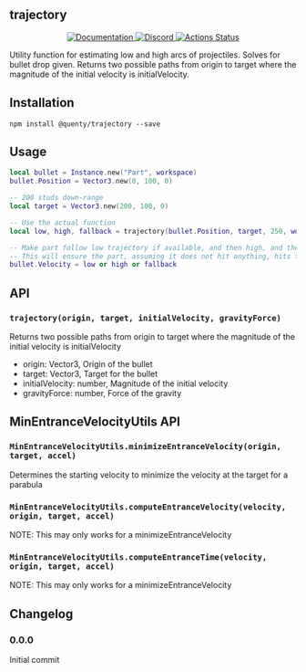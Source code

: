 ## trajectory
<div align="center">
  <a href="http://quenty.github.io/api/">
    <img src="https://img.shields.io/badge/docs-website-green.svg" alt="Documentation" />
  </a>
  <a href="https://discord.gg/mhtGUS8">
    <img src="https://img.shields.io/badge/discord-nevermore-blue.svg" alt="Discord" />
  </a>
  <a href="https://github.com/Quenty/NevermoreEngine/actions">
    <img src="https://github.com/Quenty/NevermoreEngine/workflows/luacheck/badge.svg" alt="Actions Status" />
  </a>
</div>

Utility function for estimating low and high arcs of projectiles. Solves for bullet drop given. Returns two possible paths from origin to target where the magnitude of the initial velocity is initialVelocity.

## Installation
```
npm install @quenty/trajectory --save
```

## Usage
```lua
local bullet = Instance.new("Part", workspace)
bullet.Position = Vector3.new(0, 100, 0)

-- 200 studs down-range
local target = Vector3.new(200, 100, 0)

-- Use the actual function
local low, high, fallback = trajectory(bullet.Position, target, 250, workspace.Gravity)

-- Make part follow low trajectory if available, and then high, and then the fallback.
-- This will ensure the part, assuming it does not hit anything, hits the targetted position
bullet.Velocity = low or high or fallback
```

## API

### `trajectory(origin, target, initialVelocity, gravityForce)`
Returns two possible paths from origin to target where the magnitude of the initial velocity is initialVelocity

- origin: Vector3, Origin of the bullet
- target: Vector3, Target for the bullet
- initialVelocity: number, Magnitude of the initial velocity
- gravityForce: number, Force of the gravity

## MinEntranceVelocityUtils API

### `MinEntranceVelocityUtils.minimizeEntranceVelocity(origin, target, accel)`
Determines the starting velocity to minimize the velocity at the target for a parabula

### `MinEntranceVelocityUtils.computeEntranceVelocity(velocity, origin, target, accel)`
NOTE: This may only works for a minimizeEntranceVelocity

### `MinEntranceVelocityUtils.computeEntranceTime(velocity, origin, target, accel)`
NOTE: This may only works for a minimizeEntranceVelocity


## Changelog

### 0.0.0
Initial commit
